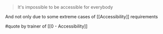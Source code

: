 > It's impossible to be accessible for everybody

And not only due to some extreme cases of [[Accessibility]] requirements

#quote by trainer of [[0 - Accessibility]]

